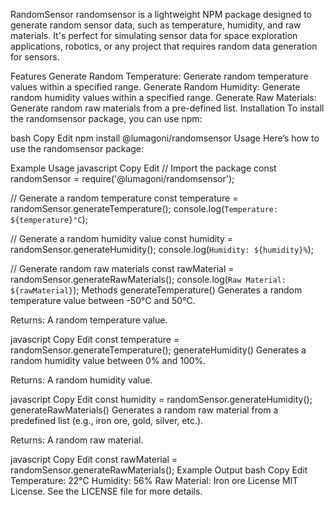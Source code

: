 RandomSensor
randomsensor is a lightweight NPM package designed to generate random sensor data, such as temperature, humidity, and raw materials. It's perfect for simulating sensor data for space exploration applications, robotics, or any project that requires random data generation for sensors.

Features
Generate Random Temperature: Generate random temperature values within a specified range.
Generate Random Humidity: Generate random humidity values within a specified range.
Generate Raw Materials: Generate random raw materials from a pre-defined list.
Installation
To install the randomsensor package, you can use npm:

bash
Copy
Edit
npm install @lumagoni/randomsensor
Usage
Here’s how to use the randomsensor package:

Example Usage
javascript
Copy
Edit
// Import the package
const randomSensor = require('@lumagoni/randomsensor');

// Generate a random temperature
const temperature = randomSensor.generateTemperature();
console.log(`Temperature: ${temperature}°C`);

// Generate a random humidity value
const humidity = randomSensor.generateHumidity();
console.log(`Humidity: ${humidity}%`);

// Generate random raw materials
const rawMaterial = randomSensor.generateRawMaterials();
console.log(`Raw Material: ${rawMaterial}`);
Methods
generateTemperature()
Generates a random temperature value between -50°C and 50°C.

Returns: A random temperature value.

javascript
Copy
Edit
const temperature = randomSensor.generateTemperature();
generateHumidity()
Generates a random humidity value between 0% and 100%.

Returns: A random humidity value.

javascript
Copy
Edit
const humidity = randomSensor.generateHumidity();
generateRawMaterials()
Generates a random raw material from a predefined list (e.g., iron ore, gold, silver, etc.).

Returns: A random raw material.

javascript
Copy
Edit
const rawMaterial = randomSensor.generateRawMaterials();
Example Output
bash
Copy
Edit
Temperature: 22°C
Humidity: 56%
Raw Material: Iron ore
License
MIT License. See the LICENSE file for more details.
